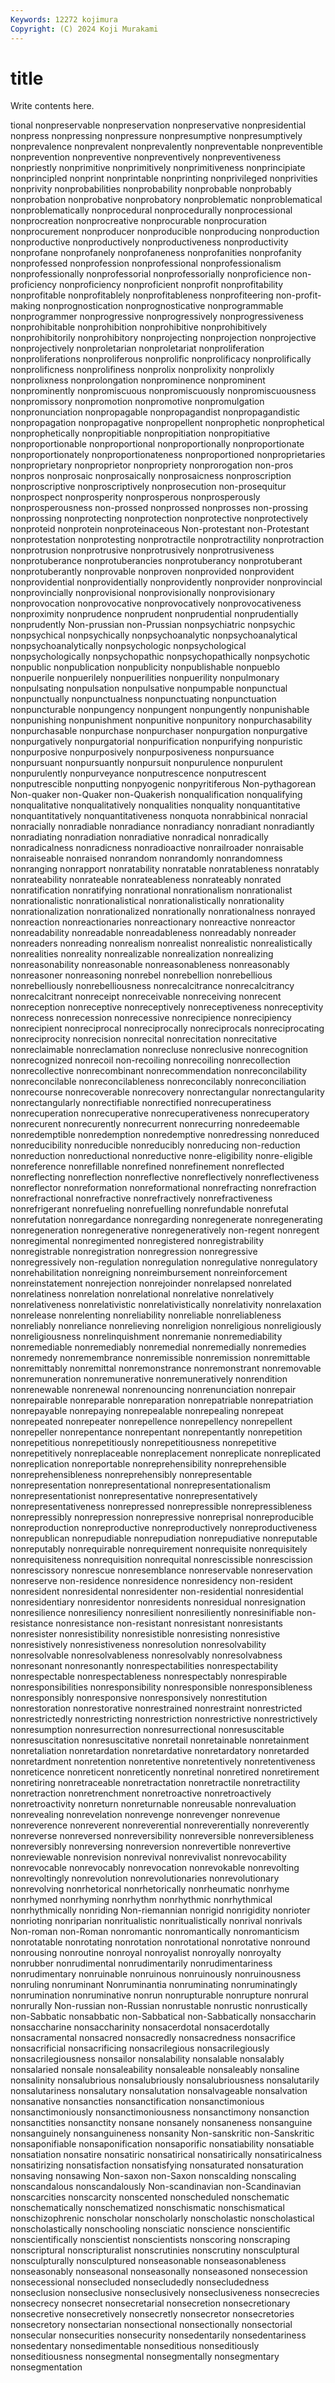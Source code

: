 ```yaml
---
Keywords: 12272 kojimura
Copyright: (C) 2024 Koji Murakami
---
```


# title

Write contents here.



tional nonpreservable nonpreservation nonpreservative nonpresidential nonpress nonpressing nonpressure
nonpresumptive nonpresumptively nonprevalence nonprevalent nonprevalently nonpreventable nonpreventible nonprevention nonpreventive nonpreventively
nonpreventiveness nonpriestly nonprimitive nonprimitively nonprimitiveness nonprincipiate nonprincipled nonprint nonprintable nonprinting
nonprivileged nonprivities nonprivity nonprobabilities nonprobability nonprobable nonprobably nonprobation nonprobative nonprobatory
nonproblematic nonproblematical nonproblematically nonprocedural nonprocedurally nonprocessional nonprocreation nonprocreative nonprocurable nonprocuration
nonprocurement nonproducer nonproducible nonproducing nonproduction nonproductive nonproductively nonproductiveness nonproductivity nonprofane
nonprofanely nonprofaneness nonprofanities nonprofanity nonprofessed nonprofession nonprofessional nonprofessionalism nonprofessionally nonprofessorial
nonprofessorially nonproficience non-proficiency nonproficiency nonproficient nonprofit nonprofitability nonprofitable nonprofitablely nonprofitableness
nonprofiteering non-profit-making nonprognostication nonprognosticative nonprogrammable nonprogrammer nonprogressive nonprogressively nonprogressiveness nonprohibitable
nonprohibition nonprohibitive nonprohibitively nonprohibitorily nonprohibitory nonprojecting nonprojection nonprojective nonprojectively nonproletarian
nonproletariat nonproliferation nonproliferations nonproliferous nonprolific nonprolificacy nonprolifically nonprolificness nonprolifiness nonprolix
nonprolixity nonprolixly nonprolixness nonprolongation nonprominence nonprominent nonprominently nonpromiscuous nonpromiscuously nonpromiscuousness
nonpromissory nonpromotion nonpromotive nonpromulgation nonpronunciation nonpropagable nonpropagandist nonpropagandistic nonpropagation nonpropagative
nonpropellent nonprophetic nonprophetical nonprophetically nonpropitiable nonpropitiation nonpropitiative nonproportionable nonproportional nonproportionally
nonproportionate nonproportionately nonproportionateness nonproportioned nonproprietaries nonproprietary nonproprietor nonpropriety nonprorogation non-pros
nonpros nonprosaic nonprosaically nonprosaicness nonproscription nonproscriptive nonproscriptively nonprosecution non-prosequitur nonprospect
nonprosperity nonprosperous nonprosperously nonprosperousness non-prossed nonprossed nonprosses non-prossing nonprossing nonprotecting
nonprotection nonprotective nonprotectively nonproteid nonprotein nonproteinaceous Non-protestant non-Protestant nonprotestation nonprotesting
nonprotractile nonprotractility nonprotraction nonprotrusion nonprotrusive nonprotrusively nonprotrusiveness nonprotuberance nonprotuberancies nonprotuberancy
nonprotuberant nonprotuberantly nonprovable nonproven nonprovided nonprovident nonprovidential nonprovidentially nonprovidently nonprovider
nonprovincial nonprovincially nonprovisional nonprovisionally nonprovisionary nonprovocation nonprovocative nonprovocatively nonprovocativeness nonproximity
nonprudence nonprudent nonprudential nonprudentially nonprudently Non-prussian non-Prussian nonpsychiatric nonpsychic nonpsychical
nonpsychically nonpsychoanalytic nonpsychoanalytical nonpsychoanalytically nonpsychologic nonpsychological nonpsychologically nonpsychopathic nonpsychopathically nonpsychotic
nonpublic nonpublication nonpublicity nonpublishable nonpueblo nonpuerile nonpuerilely nonpuerilities nonpuerility nonpulmonary
nonpulsating nonpulsation nonpulsative nonpumpable nonpunctual nonpunctually nonpunctualness nonpunctuating nonpunctuation nonpuncturable
nonpungency nonpungent nonpungently nonpunishable nonpunishing nonpunishment nonpunitive nonpunitory nonpurchasability nonpurchasable
nonpurchase nonpurchaser nonpurgation nonpurgative nonpurgatively nonpurgatorial nonpurification nonpurifying nonpuristic nonpurposive
nonpurposively nonpurposiveness nonpursuance nonpursuant nonpursuantly nonpursuit nonpurulence nonpurulent nonpurulently nonpurveyance
nonputrescence nonputrescent nonputrescible nonputting nonpyogenic nonpyritiferous Non-pythagorean Non-quaker non-Quaker non-Quakerish
nonqualification nonqualifying nonqualitative nonqualitatively nonqualities nonquality nonquantitative nonquantitatively nonquantitativeness nonquota
nonrabbinical nonracial nonracially nonradiable nonradiance nonradiancy nonradiant nonradiantly nonradiating nonradiation
nonradiative nonradical nonradically nonradicalness nonradicness nonradioactive nonrailroader nonraisable nonraiseable nonraised
nonrandom nonrandomly nonrandomness nonranging nonrapport nonratability nonratable nonratableness nonratably nonrateability
nonrateable nonrateableness nonrateably nonrated nonratification nonratifying nonrational nonrationalism nonrationalist nonrationalistic
nonrationalistical nonrationalistically nonrationality nonrationalization nonrationalized nonrationally nonrationalness nonrayed nonreaction nonreactionaries
nonreactionary nonreactive nonreactor nonreadability nonreadable nonreadableness nonreadably nonreader nonreaders nonreading
nonrealism nonrealist nonrealistic nonrealistically nonrealities nonreality nonrealizable nonrealization nonrealizing nonreasonability
nonreasonable nonreasonableness nonreasonably nonreasoner nonreasoning nonrebel nonrebellion nonrebellious nonrebelliously nonrebelliousness
nonrecalcitrance nonrecalcitrancy nonrecalcitrant nonreceipt nonreceivable nonreceiving nonrecent nonreception nonreceptive nonreceptively
nonreceptiveness nonreceptivity nonrecess nonrecession nonrecessive nonrecipience nonrecipiency nonrecipient nonreciprocal nonreciprocally
nonreciprocals nonreciprocating nonreciprocity nonrecision nonrecital nonrecitation nonrecitative nonreclaimable nonreclamation nonrecluse
nonreclusive nonrecognition nonrecognized nonrecoil non-recoiling nonrecoiling nonrecollection nonrecollective nonrecombinant nonrecommendation
nonreconcilability nonreconcilable nonreconcilableness nonreconcilably nonreconciliation nonrecourse nonrecoverable nonrecovery nonrectangular nonrectangularity
nonrectangularly nonrectifiable nonrectified nonrecuperatiness nonrecuperation nonrecuperative nonrecuperativeness nonrecuperatory nonrecurent nonrecurently
nonrecurrent nonrecurring nonredeemable nonredemptible nonredemption nonredemptive nonredressing nonreduced nonreducibility nonreducible
nonreducibly nonreducing non-reduction nonreduction nonreductional nonreductive nonre-eligibility nonre-eligible nonreference nonrefillable
nonrefined nonrefinement nonreflected nonreflecting nonreflection nonreflective nonreflectively nonreflectiveness nonreflector nonreformation
nonreformational nonrefracting nonrefraction nonrefractional nonrefractive nonrefractively nonrefractiveness nonrefrigerant nonrefueling nonrefuelling
nonrefundable nonrefutal nonrefutation nonregardance nonregarding nonregenerate nonregenerating nonregeneration nonregenerative nonregeneratively
non-regent nonregent nonregimental nonregimented nonregistered nonregistrability nonregistrable nonregistration nonregression nonregressive
nonregressively non-regulation nonregulation nonregulative nonregulatory nonrehabilitation nonreigning nonreimbursement nonreinforcement nonreinstatement
nonrejection nonrejoinder nonrelapsed nonrelated nonrelatiness nonrelation nonrelational nonrelative nonrelatively nonrelativeness
nonrelativistic nonrelativistically nonrelativity nonrelaxation nonrelease nonrelenting nonreliability nonreliable nonreliableness nonreliably
nonreliance nonrelieving nonreligion nonreligious nonreligiously nonreligiousness nonrelinquishment nonremanie nonremediability nonremediable
nonremediably nonremedial nonremedially nonremedies nonremedy nonremembrance nonremissible nonremission nonremittable nonremittably
nonremittal nonremonstrance nonremonstrant nonremovable nonremuneration nonremunerative nonremuneratively nonrendition nonrenewable nonrenewal
nonrenouncing nonrenunciation nonrepair nonrepairable nonreparable nonreparation nonrepatriable nonrepatriation nonrepayable nonrepaying
nonrepealable nonrepealing nonrepeat nonrepeated nonrepeater nonrepellence nonrepellency nonrepellent nonrepeller nonrepentance
nonrepentant nonrepentantly nonrepetition nonrepetitious nonrepetitiously nonrepetitiousness nonrepetitive nonrepetitively nonreplaceable nonreplacement
nonreplicate nonreplicated nonreplication nonreportable nonreprehensibility nonreprehensible nonreprehensibleness nonreprehensibly nonrepresentable nonrepresentation
nonrepresentational nonrepresentationalism nonrepresentationist nonrepresentative nonrepresentatively nonrepresentativeness nonrepressed nonrepressible nonrepressibleness nonrepressibly
nonrepression nonrepressive nonreprisal nonreproducible nonreproduction nonreproductive nonreproductively nonreproductiveness nonrepublican nonrepudiable
nonrepudiation nonrepudiative nonreputable nonreputably nonrequirable nonrequirement nonrequisite nonrequisitely nonrequisiteness nonrequisition
nonrequital nonrescissible nonrescission nonrescissory nonrescue nonresemblance nonreservable nonreservation nonreserve non-residence
nonresidence nonresidency non-resident nonresident nonresidental nonresidenter non-residential nonresidential nonresidentiary nonresidentor
nonresidents nonresidual nonresignation nonresilience nonresiliency nonresilient nonresiliently nonresinifiable non-resistance nonresistance
non-resistant nonresistant nonresistants nonresister nonresistibility nonresistible nonresisting nonresistive nonresistively nonresistiveness
nonresolution nonresolvability nonresolvable nonresolvableness nonresolvably nonresolvabness nonresonant nonresonantly nonrespectabilities nonrespectability
nonrespectable nonrespectableness nonrespectably nonrespirable nonresponsibilities nonresponsibility nonresponsible nonresponsibleness nonresponsibly nonresponsive
nonresponsively nonrestitution nonrestoration nonrestorative nonrestrained nonrestraint nonrestricted nonrestrictedly nonrestricting nonrestriction
nonrestrictive nonrestrictively nonresumption nonresurrection nonresurrectional nonresuscitable nonresuscitation nonresuscitative nonretail nonretainable
nonretainment nonretaliation nonretardation nonretardative nonretardatory nonretarded nonretardment nonretention nonretentive nonretentively
nonretentiveness nonreticence nonreticent nonreticently nonretinal nonretired nonretirement nonretiring nonretraceable nonretractation
nonretractile nonretractility nonretraction nonretrenchment nonretroactive nonretroactively nonretroactivity nonreturn nonreturnable nonreusable
nonrevaluation nonrevealing nonrevelation nonrevenge nonrevenger nonrevenue nonreverence nonreverent nonreverential nonreverentially
nonreverently nonreverse nonreversed nonreversibility nonreversible nonreversibleness nonreversibly nonreversing nonreversion nonrevertible
nonrevertive nonreviewable nonrevision nonrevival nonrevivalist nonrevocability nonrevocable nonrevocably nonrevocation nonrevokable
nonrevolting nonrevoltingly nonrevolution nonrevolutionaries nonrevolutionary nonrevolving nonrhetorical nonrhetorically nonrheumatic nonrhyme
nonrhymed nonrhyming nonrhythm nonrhythmic nonrhythmical nonrhythmically nonriding Non-riemannian nonrigid nonrigidity
nonrioter nonrioting nonriparian nonritualistic nonritualistically nonrival nonrivals Non-roman non-Roman nonromantic
nonromantically nonromanticism nonrotatable nonrotating nonrotation nonrotational nonrotative nonround nonrousing nonroutine
nonroyal nonroyalist nonroyally nonroyalty nonrubber nonrudimental nonrudimentarily nonrudimentariness nonrudimentary nonruinable
nonruinous nonruinously nonruinousness nonruling nonruminant Nonruminantia nonruminating nonruminatingly nonrumination nonruminative
nonrun nonrupturable nonrupture nonrural nonrurally Non-russian non-Russian nonrustable nonrustic nonrustically
non-Sabbatic nonsabbatic non-Sabbatical non-Sabbatically nonsaccharin nonsaccharine nonsaccharinity nonsacerdotal nonsacerdotally nonsacramental
nonsacred nonsacredly nonsacredness nonsacrifice nonsacrificial nonsacrificing nonsacrilegious nonsacrilegiously nonsacrilegiousness nonsailor
nonsalability nonsalable nonsalably nonsalaried nonsale nonsaleability nonsaleable nonsaleably nonsaline nonsalinity
nonsalubrious nonsalubriously nonsalubriousness nonsalutarily nonsalutariness nonsalutary nonsalutation nonsalvageable nonsalvation nonsanative
nonsancties nonsanctification nonsanctimonious nonsanctimoniously nonsanctimoniousness nonsanctimony nonsanction nonsanctities nonsanctity nonsane
nonsanely nonsaneness nonsanguine nonsanguinely nonsanguineness nonsanity Non-sanskritic non-Sanskritic nonsaponifiable nonsaponification
nonsaporific nonsatiability nonsatiable nonsatiation nonsatire nonsatiric nonsatirical nonsatirically nonsatiricalness nonsatirizing
nonsatisfaction nonsatisfying nonsaturated nonsaturation nonsaving nonsawing Non-saxon non-Saxon nonscalding nonscaling
nonscandalous nonscandalously Non-scandinavian non-Scandinavian nonscarcities nonscarcity nonscented nonscheduled nonschematic nonschematically
nonschematized nonschismatic nonschismatical nonschizophrenic nonscholar nonscholarly nonscholastic nonscholastical nonscholastically nonschooling
nonsciatic nonscience nonscientific nonscientifically nonscientist nonscientists nonscoring nonscraping nonscriptural nonscripturalist
nonscrutinies nonscrutiny nonsculptural nonsculpturally nonsculptured nonseasonable nonseasonableness nonseasonably nonseasonal nonseasonally
nonseasoned nonsecession nonsecessional nonsecluded nonsecludedly nonsecludedness nonseclusion nonseclusive nonseclusively nonseclusiveness
nonsecrecies nonsecrecy nonsecret nonsecretarial nonsecretion nonsecretionary nonsecretive nonsecretively nonsecretly nonsecretor
nonsecretories nonsecretory nonsectarian nonsectional nonsectionally nonsectorial nonsecular nonsecurities nonsecurity nonsedentarily
nonsedentariness nonsedentary nonsedimentable nonseditious nonseditiously nonseditiousness nonsegmental nonsegmentally nonsegmentary nonsegmentation
